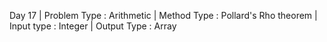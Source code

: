 Day 17 | 
Problem Type : Arithmetic | 
Method Type : Pollard's Rho theorem | 
Input type : Integer | 
Output Type : Array
